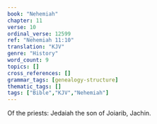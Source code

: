 ```yaml
---
book: "Nehemiah"
chapter: 11
verse: 10
ordinal_verse: 12599
ref: "Nehemiah 11:10"
translation: "KJV"
genre: "History"
word_count: 9
topics: []
cross_references: []
grammar_tags: [genealogy-structure]
thematic_tags: []
tags: ["Bible","KJV","Nehemiah"]
---
```

Of the priests: Jedaiah the son of Joiarib, Jachin.
